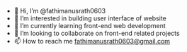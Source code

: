 - 👋 Hi, I’m @fathimanusrath0603
- 👀 I’m interested in building user interface of website
- 🌱 I’m currently learning front-end web development
- 💞️ I’m looking to collaborate on front-end related projects
- 📫 How to reach me fathimanusrath0603@gmail.com

<!---
fathimanusrath0603/fathimanusrath0603 is a ✨ special ✨ repository because its `README.md` (this file) appears on your GitHub profile.
You can click the Preview link to take a look at your changes.
--->
